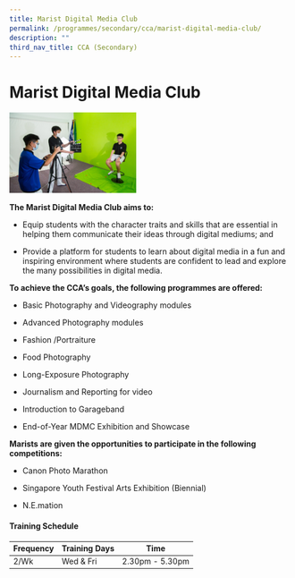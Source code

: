 ```yaml
---
title: Marist Digital Media Club
permalink: /programmes/secondary/cca/marist-digital-media-club/
description: ""
third_nav_title: CCA (Secondary)
---
```

# Marist Digital Media Club

<img src="/images/CCA/Secondary/MDMC_v2.jpg"  
     style="width:45%">


**The Marist Digital Media Club aims to:**

*   Equip students with the character traits and skills that are essential in helping them communicate their ideas through digital mediums; and  
    
*   Provide a platform for students to learn about digital media in a fun and inspiring environment where students are confident to lead and explore the many possibilities in digital media.  
    

  

**To achieve the CCA’s goals, the following programmes are offered:**  

*   Basic Photography and Videography modules  
    
*   Advanced Photography modules  
    
*   Fashion /Portraiture  
    
*   Food Photography  
    
*   Long-Exposure Photography  
    
*   Journalism and Reporting for video  
    
*   Introduction to Garageband  
    
*   End-of-Year MDMC Exhibition and Showcase  
    

  

**Marists are given the opportunities to participate in the following competitions:**

*   Canon Photo Marathon   
    
*   Singapore Youth Festival Arts Exhibition (Biennial)  
    
*   N.E.mation


#### Training Schedule

<table>
<thead>
  <tr>
    <th>Frequency</th>
    <th>Training Days</th>
    <th>Time</th>
  </tr>
</thead>
<tbody>
  <tr>
    <td>2/Wk</td>
    <td>Wed &amp; Fri</td>
    <td>2.30pm - 5.30pm</td>
  </tr>
</tbody>
</table>